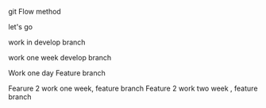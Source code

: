 git Flow method

let's go 

work in develop branch

work one week develop branch

Work one day Feature branch

Fearure 2 work one week, feature branch
Feature 2 work two week , feature branch
